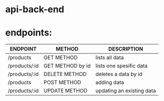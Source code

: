 # api-back-end 
# endpoints:

ENDPOINT  | METHOD | DESCRIPTION|
------------- | -------------| -------------|
/products  | GET METHOD | lists all data|
/products/:id  | GET METHOD by id |  lists one spesific data|
/products/:id  | DELETE METHOD |  deletes a data by id|
/products  | POST METHOD | adding data|
/products/:id  | UPDATE METHOD | updating an existing data|
